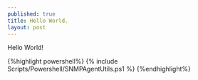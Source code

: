 ```yaml
---
published: true
title: Hello World.
layout: post
---
```

Hello World!

{%highlight powershell%}
{% include Scripts/Powershell/SNMPAgentUtils.ps1 %}
{%endhighlight%}

